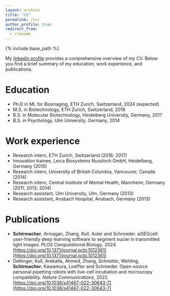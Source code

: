 ```yaml
---
layout: archive
title: "CV"
permalink: /cv/
author_profile: true
redirect_from:
  - /resume
---
```


{% include base_path %}

My [linkedin profile](https://www.linkedin.com/in/daniel-schirmacher/) provides a comprehensive overview of my
CV. Below you find a brief summary of my education, work experience, and publications.

Education
======
* Ph.D in ML for Bioimaging, ETH Zurich, Switzerland, 2024 (expected)
* M.S. in Biotechnology, ETH Zurich, Switzerland, 2019
* B.S. in Molecular Biotechnology, Heidelberg University, Germany, 2017
* B.S. in Psychology, Ulm University, Germany, 2014

Work experience
======
* Research intern, ETH Zurich, Switzerland (2016; 2017)
* Innovation trainee, Leica Biosystems Nussloch GmbH, Heidelberg, Germany (2015)
* Research intern, University of British Columbia, Vancouver, Canada (2014)
* Research intern, Central Institute of Mental Health, Mannheim, Germany (2011; 2013; 2014)
* Research assistant, Ulm University, Ulm, Germany (2013)
* Research assistant, Ansbach Hospital, Ansbach, Germany (2013)

Publications
======
* **Schirmacher**, Armagan, Zhang, Kull, Auler and Schroeder. aiSEGcell: user-friendly deep learning
software to segment nuclei in transmitted light images. _PLOS Computational Biology_, 2024. [https://doi.org/10.1371/journal.pcbi.1012361](https://doi.org/10.1371/journal.pcbi.1012361)
* Dettinger, Kull, Arekatla, Ahmed, Zhang, Schneiter, Wehling, **Schirmacher**, Kawamura, Loeffler and
Schroeder. Open-source personal pipetting robots with live-cell incubation and microscopy
compatibility. _Nature Communications_, 2022. [https://doi.org/10.1038/s41467-022-30643-7](https://doi.org/10.1038/s41467-022-30643-7)
